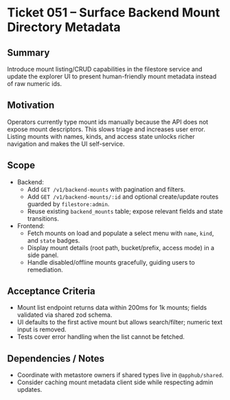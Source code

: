 # Ticket 051 – Surface Backend Mount Directory Metadata

## Summary
Introduce mount listing/CRUD capabilities in the filestore service and update the explorer UI to present human-friendly mount metadata instead of raw numeric ids.

## Motivation
Operators currently type mount ids manually because the API does not expose mount descriptors. This slows triage and increases user error. Listing mounts with names, kinds, and access state unlocks richer navigation and makes the UI self-service.

## Scope
- Backend:
  - Add `GET /v1/backend-mounts` with pagination and filters.
  - Add `GET /v1/backend-mounts/:id` and optional create/update routes guarded by `filestore:admin`.
  - Reuse existing `backend_mounts` table; expose relevant fields and state transitions.
- Frontend:
  - Fetch mounts on load and populate a select menu with `name`, `kind`, and `state` badges.
  - Display mount details (root path, bucket/prefix, access mode) in a side panel.
  - Handle disabled/offline mounts gracefully, guiding users to remediation.

## Acceptance Criteria
- Mount list endpoint returns data within 200ms for 1k mounts; fields validated via shared zod schema.
- UI defaults to the first active mount but allows search/filter; numeric text input is removed.
- Tests cover error handling when the list cannot be fetched.

## Dependencies / Notes
- Coordinate with metastore owners if shared types live in `@apphub/shared`.
- Consider caching mount metadata client side while respecting admin updates.
